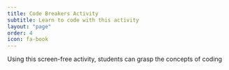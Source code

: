 ```yaml
---
title: Code Breakers Activity
subtitle: Learn to code with this activity
layout: "page"
order: 4
icon: fa-book
---
```


Using this screen-free activity, students can grasp the concepts of coding
